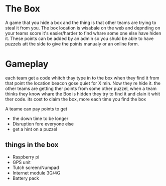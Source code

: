 # The Box
A game that you hide a box and the thing is that other teams are trying to steal it from you.
The box location is wisabale on the web and depnding on your teams score it's easier/harder to find whare some one else have hiden it. 
These points can be added by an admin so you shuld be able to have puzzels att the side to give the points manualy or an online form.

# Gameplay
each team get a code whitch thay type in to the box when they find it from that point the location beacon gose quiet for X min. Now they re hide it. the other teams are getting ther points from some other puzzel, when a team thinks they know whare the Box is hidden they try to find it and clain it whit ther code. its cost to claim the box, more each time you find the box

A teame can pay points to get 
* the down time to be longer
* Disruption fore everyone else
* get a hint on a puzzel



## things in the box
 * Raspberry pi
 * GPS unit
 * Tutch screen/Numpad
 * Internet module 3G/4G
 * Battery pack


